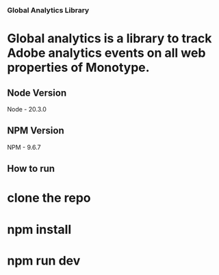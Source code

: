 ### Global Analytics Library
# Global analytics is a library to track Adobe analytics events on all web properties of Monotype. 

## Node Version
Node - 20.3.0

## NPM Version
NPM - 9.6.7

## How to run

# clone the repo
# npm install 
# npm run dev